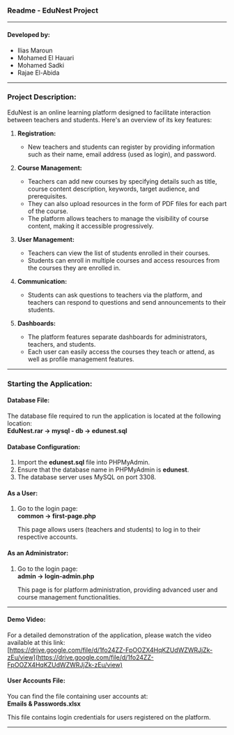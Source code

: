 ### Readme - EduNest Project

---

#### Developed by:
- Ilias Maroun
- Mohamed El Hauari
- Mohamed Sadki
- Rajae El-Abida

---

### Project Description:

EduNest is an online learning platform designed to facilitate interaction between teachers and students. Here's an overview of its key features:

1. **Registration:**
   - New teachers and students can register by providing information such as their name, email address (used as login), and password.

2. **Course Management:**
   - Teachers can add new courses by specifying details such as title, course content description, keywords, target audience, and prerequisites.
   - They can also upload resources in the form of PDF files for each part of the course.
   - The platform allows teachers to manage the visibility of course content, making it accessible progressively.

3. **User Management:**
   - Teachers can view the list of students enrolled in their courses.
   - Students can enroll in multiple courses and access resources from the courses they are enrolled in.

4. **Communication:**
   - Students can ask questions to teachers via the platform, and teachers can respond to questions and send announcements to their students.

5. **Dashboards:**
   - The platform features separate dashboards for administrators, teachers, and students.
   - Each user can easily access the courses they teach or attend, as well as profile management features.

---


### Starting the Application:

#### Database File:

The database file required to run the application is located at the following location:  
**EduNest.rar -> mysql - db -> edunest.sql**

#### Database Configuration:

1. Import the **edunest.sql** file into PHPMyAdmin.
2. Ensure that the database name in PHPMyAdmin is **edunest**.
3. The database server uses MySQL on port 3308.

#### As a User:

1. Go to the login page:  
   **common -> first-page.php**

   This page allows users (teachers and students) to log in to their respective accounts.

#### As an Administrator:

1. Go to the login page:  
   **admin -> login-admin.php**

   This page is for platform administration, providing advanced user and course management functionalities.

---

#### Demo Video:

For a detailed demonstration of the application, please watch the video available at this link:  
[https://drive.google.com/file/d/1fo24ZZ-FpOOZX4HqKZUdWZWRJjZk-zEu/view](https://drive.google.com/file/d/1fo24ZZ-FpOOZX4HqKZUdWZWRJjZk-zEu/view)

#### User Accounts File:

You can find the file containing user accounts at:  
**Emails & Passwords.xlsx**

This file contains login credentials for users registered on the platform.

---


